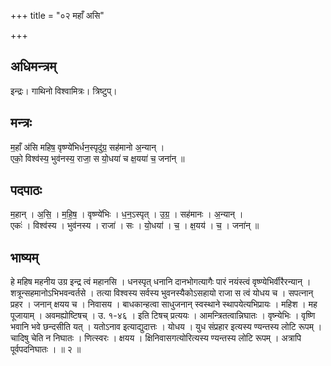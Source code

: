 +++
title = "०२ महाँ असि"

+++
## अधिमन्त्रम्
इन्द्रः। गाथिनो विश्वामित्रः। त्रिष्टुप्।

## मन्त्रः
म॒हाँ अ॑सि महिष॒ वृष्ण्ये॑भिर्धन॒स्पृदु॑ग्र॒ सह॑मानो अ॒न्यान् ।  
एको॒ विश्व॑स्य॒ भुव॑नस्य॒ राजा॒ स यो॒धया॑ च क्ष॒यया॑ च॒ जना॑न् ॥

## पदपाठः
म॒हान् । अ॒सि॒ । म॒हि॒ष॒ । वृष्ण्ये॑भिः । ध॒न॒ऽस्पृत् । उ॒ग्र॒ । सह॑मानः । अ॒न्यान् ।  
एकः॑ । विश्व॑स्य । भुव॑नस्य । राजा॑ । सः । यो॒धया॑ । च॒ । क्ष॒यय॑ । च॒ । जना॑न् ॥

## भाष्यम्
हे महिष महनीय उग्र इन्द्र त्वं महानसि । धनस्पृत् धनानि दानभोगत्यागैः पारं नयंस्त्वं वृष्ण्येभिर्वीरैरन्यान् । शत्रून्सहमानोऽभिभवन्वर्तसे । तत्या विश्वस्य सर्वस्य भुवनस्यैकोऽसहायो राजा स त्वं योधय च । सपत्नान् प्रहर । जनान् क्षयय च । निवासय । बाधकान्हत्वा साधुजनान् स्वस्थाने स्थापयेत्यभिप्रायः । महिश । मह पूजायाम् । अवमह्योष्टिषच् । उ. १-४६ । इति टिषच् प्रत्ययः । आमन्त्रितत्वान्निघातः । वृष्न्येभिः । वृष्णि भवानि भवे छन्दसीति यत् । यतोऽनाव इत्याद्युदात्तः । योधय । युध संप्रहार इत्यस्य ण्यन्तस्य लोटि रूपम् । चादिषु चेति न निघातः । णित्स्वरः । क्षयय । क्षिनिवासगत्योरित्यस्य ण्यन्तस्य लोटि रूपम् । अत्रापि पूर्वपदनिघातः । ॥ २ ॥